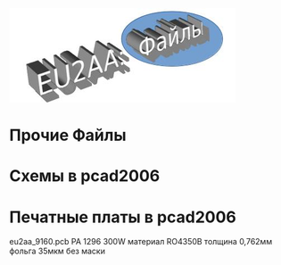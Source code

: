![Прочие файлы](photo/E_Files.jpg)
# Прочие Файлы
# Схемы в pcad2006


# Печатные платы в pcad2006
eu2aa_9160.pcb PA 1296 300W 
материал RO4350B
толщина 0,762мм
фольга 35мкм
без маски
